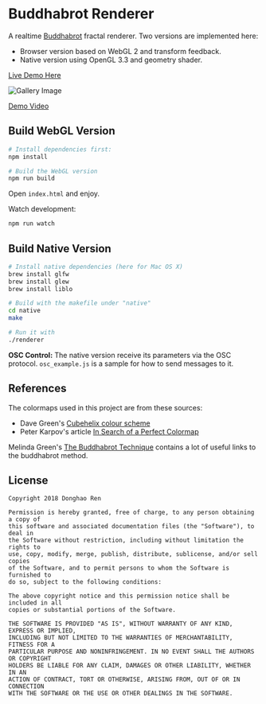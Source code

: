 Buddhabrot Renderer
====

A realtime [Buddhabrot](https://en.wikipedia.org/wiki/Buddhabrot) fractal renderer. Two versions are implemented here:

- Browser version based on WebGL 2 and transform feedback.
- Native version using OpenGL 3.3 and geometry shader.

[Live Demo Here](https://donghaoren.org/buddhabrot/)

![Gallery Image](https://raw.githubusercontent.com/donghaoren/buddhabrot-renderer/master/images/gallery.jpg)

[Demo Video](https://vimeo.com/266017672)

Build WebGL Version
----

```bash
# Install dependencies first:
npm install

# Build the WebGL version
npm run build
```

Open `index.html` and enjoy.

Watch development:

```bash
npm run watch
```

Build Native Version
----

```bash
# Install native dependencies (here for Mac OS X)
brew install glfw
brew install glew
brew install liblo

# Build with the makefile under "native"
cd native
make

# Run it with
./renderer
```

**OSC Control:** The native version receive its parameters via the OSC protocol.
`osc_example.js` is a sample for how to send messages to it.

References
----

The colormaps used in this project are from these sources:

- Dave Green's [Cubehelix colour scheme](http://www.mrao.cam.ac.uk/~dag/CUBEHELIX/)
- Peter Karpov's article [In Search of a Perfect Colormap](http://inversed.ru/Blog_2.htm)

Melinda Green's [The Buddhabrot Technique](http://superliminal.com/fractals/bbrot/bbrot.htm) contains a lot of useful links to the buddhabrot method.

License
----

```
Copyright 2018 Donghao Ren

Permission is hereby granted, free of charge, to any person obtaining a copy of
this software and associated documentation files (the "Software"), to deal in
the Software without restriction, including without limitation the rights to
use, copy, modify, merge, publish, distribute, sublicense, and/or sell copies
of the Software, and to permit persons to whom the Software is furnished to
do so, subject to the following conditions:

The above copyright notice and this permission notice shall be included in all
copies or substantial portions of the Software.

THE SOFTWARE IS PROVIDED "AS IS", WITHOUT WARRANTY OF ANY KIND, EXPRESS OR IMPLIED,
INCLUDING BUT NOT LIMITED TO THE WARRANTIES OF MERCHANTABILITY, FITNESS FOR A
PARTICULAR PURPOSE AND NONINFRINGEMENT. IN NO EVENT SHALL THE AUTHORS OR COPYRIGHT
HOLDERS BE LIABLE FOR ANY CLAIM, DAMAGES OR OTHER LIABILITY, WHETHER IN AN
ACTION OF CONTRACT, TORT OR OTHERWISE, ARISING FROM, OUT OF OR IN CONNECTION
WITH THE SOFTWARE OR THE USE OR OTHER DEALINGS IN THE SOFTWARE.
```

